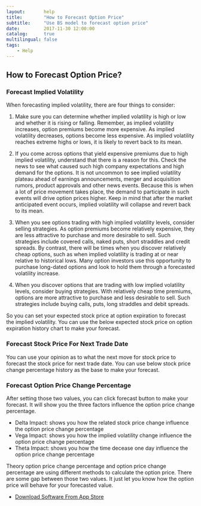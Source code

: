 ```yaml
---
layout:       help
title:        "How to Forecast Option Price"
subtitle:     "Use BS model to forecast option price"
date:         2017-11-30 12:00:00
catalog:      true
multilingual: false
tags:
    - Help
---
```



## How to Forecast Option Price?

### Forecast Implied Volatility

When forecasting implied volatility, there are four things to consider:

1. Make sure you can determine whether implied volatility is high or low and whether it is rising or falling.
Remember, as implied volatility increases, option premiums become more expensive.
As implied volatility decreases, options become less expensive. As implied volatility reaches extreme highs or lows, it is likely to revert back to its mean.

2. If you come across options that yield expensive premiums due to high implied volatility,
understand that there is a reason for this. Check the news to see what caused such high company expectations and high demand for the options.
It is not uncommon to see implied volatility plateau ahead of earnings announcements, merger and acquisition rumors, product approvals and other news events.
Because this is when a lot of price movement takes place, the demand to participate in such events will drive option prices higher.
Keep in mind that after the market anticipated event occurs, implied volatility will collapse and revert back to its mean.

3. When you see options trading with high implied volatility levels, consider selling strategies.
As option premiums become relatively expensive, they are less attractive to purchase and more desirable to sell.
Such strategies include covered calls, naked puts, short straddles and credit spreads.
By contrast, there will be times when you discover relatively cheap options, such as when implied volatility is trading at or near relative to historical lows.
Many option investors use this opportunity to purchase long-dated options and look to hold them through a forecasted volatility increase.

4. When you discover options that are trading with low implied volatility levels, consider buying strategies.
With relatively cheap time premiums, options are more attractive to purchase and less desirable to sell.
Such strategies include buying calls, puts, long straddles and debit spreads.

So you can set your expected stock price at option expiration to forecast the implied volatility.
You can use the below expected stock price on option expiration history chart to make your forecast.

### Forecast Stock Price For Next Trade Date

You can use your opinion as to what the next move for stock price to forecast the stock price for next trade date.
You can use below stock price change percentage history as the base to make your forecast.

### Forecast Option Price Change Percentage

After setting those two values, you can click forecast button to make your forecast.
It will show you the three factors influence the option price change percentage.
* Delta Impact: shows you how the related stock price change influence the option price change percentage
* Vega Impact: shows you how the implied volatility change influence the option price change percentage
* Theta Impact: shows you how the time decease one day influence the option price change percentage

Theory option price change percentage and option price change percentage are using different methods to calculate the option price.
There are some gap between those two values. It just let you know how the option price will behave for your forecasted value.

-  [Download Software From App Store][1]

[1]: http://itunes.apple.com/us/app/id1228960496
